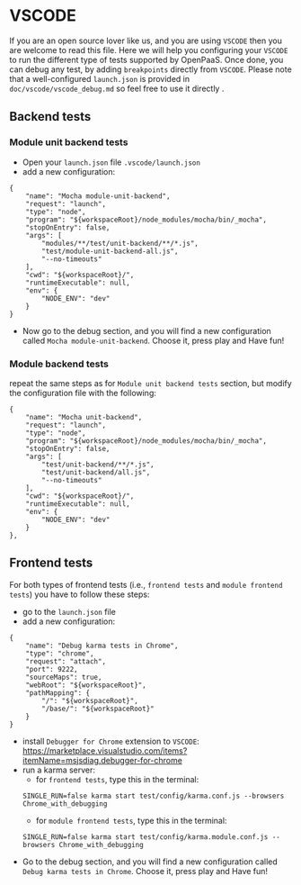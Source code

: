 # VSCODE

If you are an open source lover like us, and you are using `VSCODE` then you are welcome to read this file. Here we will help you configuring your `VSCODE` to run the different type of tests supported by OpenPaaS. Once done, you can debug any test, by adding `breakpoints` directly from `VSCODE`. Please note that a well-configured `launch.json` is provided in `doc/vscode/vscode_debug.md` so feel free to use it directly .

## Backend tests

### Module unit backend tests

* Open your `launch.json` file `.vscode/launch.json`
* add a new configuration:
```
{
    "name": "Mocha module-unit-backend",
    "request": "launch",
    "type": "node",
    "program": "${workspaceRoot}/node_modules/mocha/bin/_mocha",
    "stopOnEntry": false,
    "args": [
        "modules/**/test/unit-backend/**/*.js",
        "test/module-unit-backend-all.js",
        "--no-timeouts"
    ],
    "cwd": "${workspaceRoot}/",
    "runtimeExecutable": null,
    "env": {
        "NODE_ENV": "dev"
    }
}
```
* Now go to the debug section, and you will find a new configuration called `Mocha module-unit-backend`. Choose it, press play and Have fun!

### Module backend tests

repeat the same steps as for `Module unit backend tests` section, but modify the configuration file with the following:
```
{
    "name": "Mocha unit-backend",
    "request": "launch",
    "type": "node",
    "program": "${workspaceRoot}/node_modules/mocha/bin/_mocha",
    "stopOnEntry": false,
    "args": [
        "test/unit-backend/**/*.js",
        "test/unit-backend/all.js",
        "--no-timeouts"
    ],
    "cwd": "${workspaceRoot}/",
    "runtimeExecutable": null,
    "env": {
        "NODE_ENV": "dev"
    }
},
```

## Frontend tests

For both types of frontend tests (i.e., `frontend tests` and `module frontend tests`) you have to follow these steps:
* go to the `launch.json` file
* add a new configuration:
```
{
    "name": "Debug karma tests in Chrome",
    "type": "chrome",
    "request": "attach",
    "port": 9222,
    "sourceMaps": true,
    "webRoot": "${workspaceRoot}",
    "pathMapping": {
        "/": "${workspaceRoot}",
        "/base/": "${workspaceRoot}"
    }
}
```
* install `Debugger for Chrome` extension to `VSCODE`:  <https://marketplace.visualstudio.com/items?itemName=msjsdiag.debugger-for-chrome>
* run a karma server:
    - for `frontend tests`, type this in the terminal: 
    ``` 
    SINGLE_RUN=false karma start test/config/karma.conf.js --browsers Chrome_with_debugging 
    ```
    - for `module frontend tests`, type this in the terminal: 
    ``` 
    SINGLE_RUN=false karma start test/config/karma.module.conf.js --browsers Chrome_with_debugging 
    ```
* Go to the debug section, and you will find a new configuration called `Debug karma tests in Chrome`. Choose it, press play and Have fun!